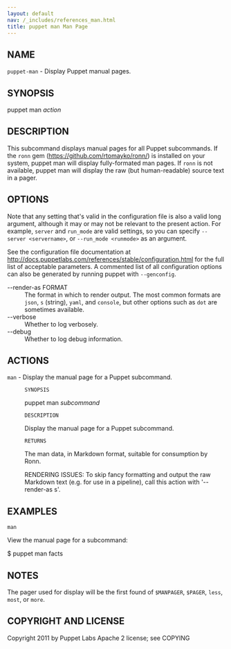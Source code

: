 ```yaml
---
layout: default
nav: /_includes/references_man.html
title: puppet man Man Page
---
```


<div class='mp'>
<h2 id="NAME">NAME</h2>
<p class="man-name">
  <code>puppet-man</code> - <span class="man-whatis">Display Puppet manual pages.</span>
</p>

<h2 id="SYNOPSIS">SYNOPSIS</h2>

<p>puppet man <var>action</var></p>

<h2 id="DESCRIPTION">DESCRIPTION</h2>

<p>This subcommand displays manual pages for all Puppet subcommands. If the
<code>ronn</code> gem (<a href="https://github.com/rtomayko/ronn/" data-bare-link="true">https://github.com/rtomayko/ronn/</a>) is installed on your
system, puppet man will display fully-formated man pages. If <code>ronn</code> is not
available, puppet man will display the raw (but human-readable) source text
in a pager.</p>

<h2 id="OPTIONS">OPTIONS</h2>

<p>Note that any setting that's valid in the configuration
file is also a valid long argument, although it may or may not be
relevant to the present action. For example, <code>server</code> and <code>run_mode</code> are valid
settings, so you can specify <code>--server &lt;servername></code>, or
<code>--run_mode &lt;runmode></code> as an argument.</p>

<p>See the configuration file documentation at
<a href="http://docs.puppetlabs.com/references/stable/configuration.html" data-bare-link="true">http://docs.puppetlabs.com/references/stable/configuration.html</a> for the
full list of acceptable parameters. A commented list of all
configuration options can also be generated by running puppet with
<code>--genconfig</code>.</p>

<dl>
<dt>--render-as FORMAT</dt><dd>The format in which to render output. The most common formats are <code>json</code>,
<code>s</code> (string), <code>yaml</code>, and <code>console</code>, but other options such as <code>dot</code> are
sometimes available.</dd>
<dt>--verbose</dt><dd>Whether to log verbosely.</dd>
<dt class="flush">--debug</dt><dd>Whether to log debug information.</dd>
</dl>


<h2 id="ACTIONS">ACTIONS</h2>

<dl>
<dt><code>man</code> - Display the manual page for a Puppet subcommand.</dt><dd><p><code>SYNOPSIS</code></p>

<p>puppet man <var>subcommand</var></p>

<p><code>DESCRIPTION</code></p>

<p>Display the manual page for a Puppet subcommand.</p>

<p><code>RETURNS</code></p>

<p>The man data, in Markdown format, suitable for consumption by Ronn.</p>

<p>RENDERING ISSUES: To skip fancy formatting and output the raw Markdown
text (e.g. for use in a pipeline), call this action with '--render-as s'.</p></dd>
</dl>


<h2 id="EXAMPLES">EXAMPLES</h2>

<p><code>man</code></p>

<p>View the manual page for a subcommand:</p>

<p>$ puppet man facts</p>

<h2 id="NOTES">NOTES</h2>

<p>The pager used for display will be the first found of <code>$MANPAGER</code>, <code>$PAGER</code>,
<code>less</code>, <code>most</code>, or <code>more</code>.</p>

<h2 id="COPYRIGHT-AND-LICENSE">COPYRIGHT AND LICENSE</h2>

<p>Copyright 2011 by Puppet Labs
Apache 2 license; see COPYING</p>

</div>
